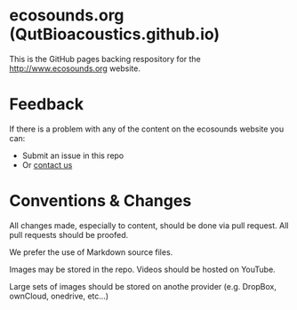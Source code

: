 ecosounds.org (QutBioacoustics.github.io)
=====

This is the GitHub pages backing respository for the http://www.ecosounds.org website.

# Feedback
If there is a problem with any of the content on the ecosounds website you can:

- Submit an issue in this repo
- Or [contact us](http://baw.ecosounds.org/contact_us) 

# Conventions & Changes
All changes made, especially to content, should be done via pull request. All pull requests should be proofed.

We prefer the use of Markdown source files. 

Images may be stored in the repo. Videos should be hosted on YouTube.

Large sets of images should be stored on anothe provider (e.g. DropBox, ownCloud, onedrive, etc...)

 
